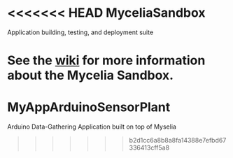 <<<<<<< HEAD
MyceliaSandbox
==============
Application building, testing, and deployment suite

See the [wiki](//github.com/TheOrangeDuke/MyceliaSandbox/wiki) for more information about the Mycelia Sandbox.
=======
# MyAppArduinoSensorPlant
Arduino Data-Gathering Application built on top of Myselia
>>>>>>> b2d1cc6a8b8a8fa14388e7efbd67336413cff5a8
